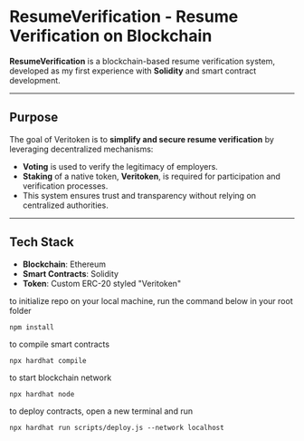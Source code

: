# ResumeVerification - Resume Verification on Blockchain

**ResumeVerification** is a blockchain-based resume verification system, developed as my first experience with **Solidity** and smart contract development.

---

## Purpose

The goal of Veritoken is to **simplify and secure resume verification** by leveraging decentralized mechanisms:
- **Voting** is used to verify the legitimacy of employers.
- **Staking** of a native token, **Veritoken**, is required for participation and verification processes.
- This system ensures trust and transparency without relying on centralized authorities.

---

## Tech Stack

- **Blockchain**: Ethereum
- **Smart Contracts**: Solidity
- **Token**: Custom ERC-20 styled "Veritoken"

to initialize repo on your local machine, run the command below in your root folder

```
npm install
```

to compile smart contracts

```
npx hardhat compile
```

to start blockchain network

```
npx hardhat node
```

to deploy contracts, open a new terminal and run

```
npx hardhat run scripts/deploy.js --network localhost
```
